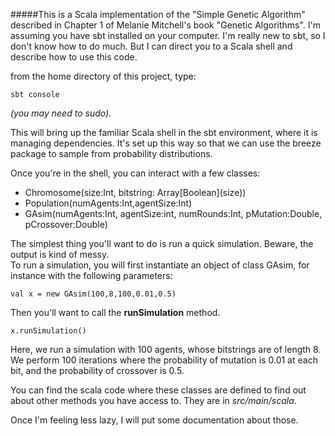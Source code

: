 #####This is a Scala implementation of the "Simple Genetic Algorithm" described in Chapter 1 of Melanie Mitchell's book "Genetic Algorithms".  I'm assuming you have sbt installed on your computer. 
I'm really new to sbt, so I don't know how to do much. But I can direct you to a Scala shell and describe how to use this code. 

from the home directory of this project, type: 

    sbt console

*(you may need to sudo)*.

This will bring up the familiar Scala shell in the sbt environment, where it is managing dependencies. It's set up this way so that we can use the breeze package to sample from probability distributions. 

Once you're in the shell, you can interact with a few classes: 


* Chromosome(size:Int, bitstring: Array\[Boolean\](size))
* Population(numAgents:Int,agentSize:Int)
* GAsim(numAgents:Int, agentSize:int, numRounds:Int, pMutation:Double, pCrossover:Double)


The simplest thing you'll want to do is run a quick simulation.  Beware, the output is kind of messy.  
To run a simulation, you will first instantiate an object of class GAsim, for instance with the following parameters: 

    val x = new GAsim(100,8,100,0.01,0.5)

Then you'll want to call the **runSimulation** method.  

    x.runSimulation()

Here, we run a simulation with 100 agents, whose bitstrings are of length 8. We perform 100 iterations where the probability of mutation is 0.01 at each bit, and the probability of crossover is 0.5.  

You can find the scala code where these classes are defined to find out about other methods you have access to. 
They are in *src/main/scala*.

Once I'm feeling less lazy, I will put some documentation about those.    